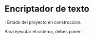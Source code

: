 <h1> Encriptador de texto</h1>

-Estado del proyecto en construccion.

Para ejecutar el sistema, debes poner:


